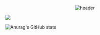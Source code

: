 <div align="center">
  
![header](https://capsule-render.vercel.app/api?type=Cylinder&text=DabinJang)
</div>


<a>
  
<img src="https://img.shields.io/badge/Python-3776AB?style=for-the-badge&logo=
  Python&logoColor=white"/>
</a>

![Anurag's GitHub stats](https://github-readme-stats.vercel.app/api?username=DabinJang&show_icons=true&theme=radical)
<!--
**DabinJang/DabinJang** is a ✨ _special_ ✨ repository because its `README.md` (this file) appears on your GitHub profile.

Here are some ideas to get you started:

- 🔭 I’m currently working on ...
- 🌱 I’m currently learning ...
- 👯 I’m looking to collaborate on ...
- 🤔 I’m looking for help with ...
- 💬 Ask me about ...
- 📫 How to reach me: ...
- 😄 Pronouns: ...
- ⚡ Fun fact: ...
-->
